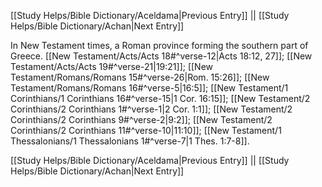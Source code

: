 [[Study Helps/Bible Dictionary/Aceldama|Previous Entry]]  ||  [[Study Helps/Bible Dictionary/Achan|Next Entry]]

 In New Testament times, a Roman province forming the southern part of Greece. [[New Testament/Acts/Acts 18#^verse-12|Acts 18:12, 27]]; [[New Testament/Acts/Acts 19#^verse-21|19:21]]; [[New Testament/Romans/Romans 15#^verse-26|Rom. 15:26]]; [[New Testament/Romans/Romans 16#^verse-5|16:5]]; [[New Testament/1 Corinthians/1 Corinthians 16#^verse-15|1 Cor. 16:15]]; [[New Testament/2 Corinthians/2 Corinthians 1#^verse-1|2 Cor. 1:1]]; [[New Testament/2 Corinthians/2 Corinthians 9#^verse-2|9:2]]; [[New Testament/2 Corinthians/2 Corinthians 11#^verse-10|11:10]]; [[New Testament/1 Thessalonians/1 Thessalonians 1#^verse-7|1 Thes. 1:7-8]].

[[Study Helps/Bible Dictionary/Aceldama|Previous Entry]]  ||  [[Study Helps/Bible Dictionary/Achan|Next Entry]]